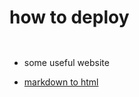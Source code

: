 # how to deploy 
```


```

* some useful website

* [markdown to html](https://github.com/ohbarye/markdown-server)
